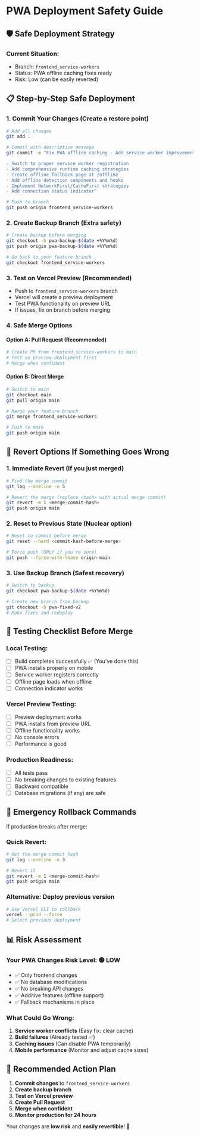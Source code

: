 # PWA Deployment Safety Guide

## 🛡️ Safe Deployment Strategy

### Current Situation:
- Branch: `frontend_service-workers`
- Status: PWA offline caching fixes ready
- Risk: Low (can be easily reverted)

## 📋 Step-by-Step Safe Deployment

### 1. **Commit Your Changes** (Create a restore point)
```bash
# Add all changes
git add .

# Commit with descriptive message
git commit -m "Fix PWA offline caching - Add service worker improvements

- Switch to proper service worker registration
- Add comprehensive runtime caching strategies  
- Create offline fallback page at /offline
- Add offline detection components and hooks
- Implement NetworkFirst/CacheFirst strategies
- Add connection status indicator"

# Push to branch
git push origin frontend_service-workers
```

### 2. **Create Backup Branch** (Extra safety)
```bash
# Create backup before merging
git checkout -b pwa-backup-$(date +%Y%m%d)
git push origin pwa-backup-$(date +%Y%m%d)

# Go back to your feature branch
git checkout frontend_service-workers
```

### 3. **Test on Vercel Preview** (Recommended)
- Push to `frontend_service-workers` branch
- Vercel will create a preview deployment
- Test PWA functionality on preview URL
- If issues, fix on branch before merging

### 4. **Safe Merge Options**

#### Option A: Pull Request (Recommended)
```bash
# Create PR from frontend_service-workers to main
# Test on preview deployment first
# Merge when confident
```

#### Option B: Direct Merge
```bash
# Switch to main
git checkout main
git pull origin main

# Merge your feature branch
git merge frontend_service-workers

# Push to main
git push origin main
```

## 🔄 Revert Options If Something Goes Wrong

### 1. **Immediate Revert** (If you just merged)
```bash
# Find the merge commit
git log --oneline -n 5

# Revert the merge (replace <hash> with actual merge commit)
git revert -m 1 <merge-commit-hash>
git push origin main
```

### 2. **Reset to Previous State** (Nuclear option)
```bash
# Reset to commit before merge
git reset --hard <commit-hash-before-merge>

# Force push (ONLY if you're sure)
git push --force-with-lease origin main
```

### 3. **Use Backup Branch** (Safest recovery)
```bash
# Switch to backup
git checkout pwa-backup-$(date +%Y%m%d)

# Create new branch from backup
git checkout -b pwa-fixed-v2
# Make fixes and redeploy
```

## 🧪 Testing Checklist Before Merge

### Local Testing:
- [ ] Build completes successfully ✅ (You've done this)
- [ ] PWA installs properly on mobile
- [ ] Service worker registers correctly
- [ ] Offline page loads when offline
- [ ] Connection indicator works

### Vercel Preview Testing:
- [ ] Preview deployment works
- [ ] PWA installs from preview URL
- [ ] Offline functionality works
- [ ] No console errors
- [ ] Performance is good

### Production Readiness:
- [ ] All tests pass
- [ ] No breaking changes to existing features  
- [ ] Backward compatible
- [ ] Database migrations (if any) are safe

## 🚨 Emergency Rollback Commands

If production breaks after merge:

### Quick Revert:
```bash
# Get the merge commit hash
git log --oneline -n 3

# Revert it
git revert -m 1 <merge-commit-hash>
git push origin main
```

### Alternative: Deploy previous version
```bash
# Use Vercel CLI to rollback
vercel --prod --force
# Select previous deployment
```

## 📊 Risk Assessment

### Your PWA Changes Risk Level: **🟢 LOW**
- ✅ Only frontend changes
- ✅ No database modifications  
- ✅ No breaking API changes
- ✅ Additive features (offline support)
- ✅ Fallback mechanisms in place

### What Could Go Wrong:
1. **Service worker conflicts** (Easy fix: clear cache)
2. **Build failures** (Already tested ✅)
3. **Caching issues** (Can disable PWA temporarily)
4. **Mobile performance** (Monitor and adjust cache sizes)

## 🎯 Recommended Action Plan

1. **Commit changes** to `frontend_service-workers`
2. **Create backup branch**
3. **Test on Vercel preview**
4. **Create Pull Request**
5. **Merge when confident**
6. **Monitor production for 24 hours**

Your changes are **low risk** and **easily revertible**! 🚀